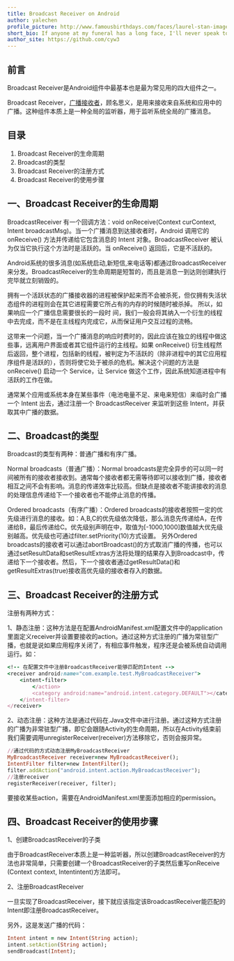 ```yaml
---
title: Broadcast Receiver on Android
author: yalechen
profile_picture: http://www.famousbirthdays.com/faces/laurel-stan-image.jpg
short_bio: If anyone at my funeral has a long face, I'll never speak to him again.
author_site: https://github.com/cyw3
---
```

## 前言

Broadcast Receiver是Android组件中最基本也是最为常见用的四大组件之一。

Broadcast Receiver，[广播接收者](http://blog.csdn.net/liuhe688/article/details/6955668)，顾名思义，是用来接收来自系统和应用中的广播。这种组件本质上是一种全局的监听器，用于监听系统全局的广播消息。

## 目录

1. Broadcast Receiver的生命周期
2. Broadcast的类型
3. Broadcast Receiver的注册方式
4. Broadcast Receiver的使用步骤

## 一、Broadcast Receiver的生命周期

BroadcastReceiver 有一个回调方法：void onReceive(Context curContext, Intent broadcastMsg)。当一个广播消息到达接收者时，Android 调用它的 onReceive() 方法并传递给它包含消息的 Intent 对象。BroadcastReceiver 被认为仅当它执行这个方法时是活跃的。当 onReceive() 返回后，它是不活跃的。

Android系统的很多消息(如系统启动,新短信,来电话等)都通过BroadcastReceiver来分发。BroadcastReceiver的生命周期是短暂的，而且是消息一到达则创建执行完毕就立刻销毁的。

拥有一个活跃状态的广播接收器的进程被保护起来而不会被杀死，但仅拥有失活状态组件的进程则会在其它进程需要它所占有的内存的时候随时被杀掉。 所以，如果响应一个广播信息需要很长的一段时 间，我们一般会将其纳入一个衍生的线程中去完成，而不是在主线程内完成它，从而保证用户交互过程的流畅。

这带来一个问题，当一个广播消息的响应时费时的，因此应该在独立的线程中做这些事，远离用户界面或者其它组件运行的主线程。如果 onReceive() 衍生线程然后返回，整个进程，包括新的线程，被判定为不活跃的（除非进程中的其它应用程序组件是活跃的），否则将使它处于被杀的危机。解决这个问题的方法是 onReceive() 启动一个 Service，让 Service 做这个工作，因此系统知道进程中有活跃的工作在做。

通常某个应用或系统本身在某些事件（电池电量不足、来电来短信）来临时会广播一个 Intent 出去，通过注册一个 BroadcastReceiver 来监听到这些 Intent，并获取其中广播的数据。

## 二、Broadcast的类型

Broadcast的类型有两种：普通广播和有序广播。

Normal broadcasts（普通广播）：Normal broadcasts是完全异步的可以同一时间被所有的接收者接收到。通常每个接收者都无需等待即可以接收到广播，接收者相互之间不会有影响。消息的传递效率比较高。但缺点是接收者不能讲接收的消息的处理信息传递给下一个接收者也不能停止消息的传播。

Ordered broadcasts（有序广播）：Ordered broadcasts的接收者按照一定的优先级进行消息的接收。如：A,B,C的优先级依次降低，那么消息先传递给A，在传递给B，最后传递给C。优先级别声明在中，取值为[-1000,1000]数值越大优先级别越高。优先级也可通过filter.setPriority(10)方式设置。 另外Ordered broadcasts的接收者可以通过abortBroadcast()的方式取消广播的传播，也可以通过setResultData和setResultExtras方法将处理的结果存入到Broadcast中，传递给下一个接收者。然后，下一个接收者通过getResultData()和getResultExtras(true)接收高优先级的接收者存入的数据。

## 三、Broadcast Receiver的注册方式

注册有两种方式：

1、静态注册：这种方法是在配置AndroidManifest.xml配置文件中的application里面定义receiver并设置要接收的action。通过这种方式注册的广播为常驻型广播，也就是说如果应用程序关闭了，有相应事件触发，程序还是会被系统自动调用运行。如：

```ruby
<!-- 在配置文件中注册BroadcastReceiver能够匹配的Intent -->
<receiver android:name="com.example.test.MyBroadcastReceiver">
    <intent-filter>
        </action>
        <category android:name="android.intent.category.DEFAULT"></category>
    </intent-filter>
</receiver>
```

2、动态注册：这种方法是通过代码在.Java文件中进行注册。通过这种方式注册的广播为非常驻型广播，即它会跟随Activity的生命周期，所以在Activity结束前我们需要调用unregisterReceiver(receiver)方法移除它，否则会报异常。

```ruby
//通过代码的方式动态注册MyBroadcastReceiver
MyBroadcastReceiver receiver=new MyBroadcastReceiver();
IntentFilter filter=new IntentFilter();
filter.addAction("android.intent.action.MyBroadcastReceiver");
//注册receiver
registerReceiver(receiver, filter);
```

要接收某些action，需要在AndroidManifest.xml里面添加相应的permission。

## 四、Broadcast Receiver的使用步骤

1、创建BroadcastReceiver的子类

由于BroadcastReceiver本质上是一种监听器，所以创建BroadcastReceiver的方法也非常简单，只需要创建一个BroadcastReceiver的子类然后重写onReceive (Context context, Intentintent)方法即可。

2、注册BroadcastReceiver

一旦实现了BroadcastReceiver，接下就应该指定该BroadcastReceiver能匹配的Intent即注册BroadcastReceiver。

另外，这是发送广播的代码：

```ruby
​Intent intent = new Intent(String action);
intent.setAction(String action);
sendBroadcast(Intent); 
```